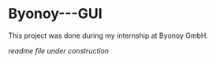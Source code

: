 # Byonoy---GUI

This project was done during my internship at Byonoy GmbH.

*readme file under construction*